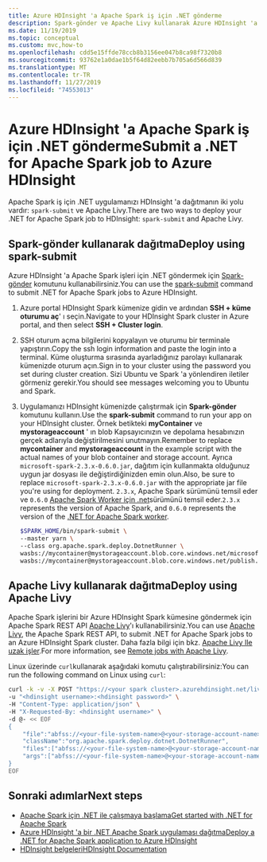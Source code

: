 ```yaml
---
title: Azure HDInsight 'a Apache Spark iş için .NET gönderme
description: Spark-gönder ve Apache Livy kullanarak Azure HDInsight 'a Apache Spark iş için .NET gönderme hakkında bilgi edinin.
ms.date: 11/19/2019
ms.topic: conceptual
ms.custom: mvc,how-to
ms.openlocfilehash: cdd5e15ffde78ccb8b3156ee047b8ca98f7320b8
ms.sourcegitcommit: 93762e1a0dae1b5f64d82eebb7b705a6d566d839
ms.translationtype: MT
ms.contentlocale: tr-TR
ms.lasthandoff: 11/27/2019
ms.locfileid: "74553013"
---
```

# <a name="submit-a-net-for-apache-spark-job-to-azure-hdinsight"></a><span data-ttu-id="8324f-103">Azure HDInsight 'a Apache Spark iş için .NET gönderme</span><span class="sxs-lookup"><span data-stu-id="8324f-103">Submit a .NET for Apache Spark job to Azure HDInsight</span></span>

<span data-ttu-id="8324f-104">Apache Spark iş için .NET uygulamanızı HDInsight 'a dağıtmanın iki yolu vardır: `spark-submit` ve Apache Livy.</span><span class="sxs-lookup"><span data-stu-id="8324f-104">There are two ways to deploy your .NET for Apache Spark job to HDInsight: `spark-submit` and Apache Livy.</span></span>

## <a name="deploy-using-spark-submit"></a><span data-ttu-id="8324f-105">Spark-gönder kullanarak dağıtma</span><span class="sxs-lookup"><span data-stu-id="8324f-105">Deploy using spark-submit</span></span>

<span data-ttu-id="8324f-106">Azure HDInsight 'a Apache Spark işleri için .NET göndermek için [Spark-gönder](https://spark.apache.org/docs/latest/submitting-applications.html) komutunu kullanabilirsiniz.</span><span class="sxs-lookup"><span data-stu-id="8324f-106">You can use the [spark-submit](https://spark.apache.org/docs/latest/submitting-applications.html) command to submit .NET for Apache Spark jobs to Azure HDInsight.</span></span>
 
1. <span data-ttu-id="8324f-107">Azure portal HDInsight Spark kümenize gidin ve ardından **SSH + küme oturumu aç**' ı seçin.</span><span class="sxs-lookup"><span data-stu-id="8324f-107">Navigate to your HDInsight Spark cluster in Azure portal, and then select **SSH + Cluster login**.</span></span>

2. <span data-ttu-id="8324f-108">SSH oturum açma bilgilerini kopyalayın ve oturumu bir terminale yapıştırın.</span><span class="sxs-lookup"><span data-stu-id="8324f-108">Copy the ssh login information and paste the login into a terminal.</span></span> <span data-ttu-id="8324f-109">Küme oluşturma sırasında ayarladığınız parolayı kullanarak kümenizde oturum açın.</span><span class="sxs-lookup"><span data-stu-id="8324f-109">Sign in to your cluster using the password you set during cluster creation.</span></span> <span data-ttu-id="8324f-110">Sizi Ubuntu ve Spark 'a yönlendiren iletiler görmeniz gerekir.</span><span class="sxs-lookup"><span data-stu-id="8324f-110">You should see messages welcoming you to Ubuntu and Spark.</span></span>

3. <span data-ttu-id="8324f-111">Uygulamanızı HDInsight kümenizde çalıştırmak için **Spark-gönder** komutunu kullanın.</span><span class="sxs-lookup"><span data-stu-id="8324f-111">Use the **spark-submit** command to run your app on your HDInsight cluster.</span></span> <span data-ttu-id="8324f-112">Örnek betikteki **myContainer** ve **mystorageaccount** ' ın blob Kapsayıcınızın ve depolama hesabınızın gerçek adlarıyla değiştirilmesini unutmayın.</span><span class="sxs-lookup"><span data-stu-id="8324f-112">Remember to replace **mycontainer** and **mystorageaccount** in the example script with the actual names of your blob container and storage account.</span></span> <span data-ttu-id="8324f-113">Ayrıca `microsoft-spark-2.3.x-0.6.0.jar`, dağıtım için kullanmakta olduğunuz uygun jar dosyası ile değiştirdiğinizden emin olun.</span><span class="sxs-lookup"><span data-stu-id="8324f-113">Also, be sure to replace `microsoft-spark-2.3.x-0.6.0.jar` with the appropriate jar file you're using for deployment.</span></span> <span data-ttu-id="8324f-114">`2.3.x`, Apache Spark sürümünü temsil eder ve `0.6.0` [Apache Spark Worker için .net](https://github.com/dotnet/spark/releases)sürümünü temsil eder.</span><span class="sxs-lookup"><span data-stu-id="8324f-114">`2.3.x` represents the version of Apache Spark, and `0.6.0` represents the version of the [.NET for Apache Spark worker](https://github.com/dotnet/spark/releases).</span></span>

   ```bash
   $SPARK_HOME/bin/spark-submit \
   --master yarn \
   --class org.apache.spark.deploy.DotnetRunner \
   wasbs://mycontainer@mystorageaccount.blob.core.windows.net/microsoft-spark-2.3.x-0.6.0.jar \
   wasbs://mycontainer@mystorageaccount.blob.core.windows.net/publish.zip mySparkApp
   ```

## <a name="deploy-using-apache-livy"></a><span data-ttu-id="8324f-115">Apache Livy kullanarak dağıtma</span><span class="sxs-lookup"><span data-stu-id="8324f-115">Deploy using Apache Livy</span></span>

<span data-ttu-id="8324f-116">Apache Spark işlerini bir Azure HDInsight Spark kümesine göndermek için Apache Spark REST API [Apache Livy](https://livy.incubator.apache.org/)'ı kullanabilirsiniz.</span><span class="sxs-lookup"><span data-stu-id="8324f-116">You can use [Apache Livy](https://livy.incubator.apache.org/), the Apache Spark REST API, to submit .NET for Apache Spark jobs to an Azure HDInsight Spark cluster.</span></span> <span data-ttu-id="8324f-117">Daha fazla bilgi için bkz. [Apache Livy Ile uzak işler](https://docs.microsoft.com/azure/hdinsight/spark/apache-spark-livy-rest-interface).</span><span class="sxs-lookup"><span data-stu-id="8324f-117">For more information, see [Remote jobs with Apache Livy](https://docs.microsoft.com/azure/hdinsight/spark/apache-spark-livy-rest-interface).</span></span>

<span data-ttu-id="8324f-118">Linux üzerinde `curl`kullanarak aşağıdaki komutu çalıştırabilirsiniz:</span><span class="sxs-lookup"><span data-stu-id="8324f-118">You can run the following command on Linux using `curl`:</span></span>

```bash
curl -k -v -X POST "https://<your spark cluster>.azurehdinsight.net/livy/batches" \
-u "<hdinsight username>:<hdinsight password>" \
-H "Content-Type: application/json" \
-H "X-Requested-By: <hdinsight username>" \
-d @- << EOF
{
    "file":"abfss://<your-file-system-name>@<your-storage-account-name>.dfs.core.windows.net/<some dir>/microsoft-spark-<spark_majorversion.spark_minorversion.x>-<spark_dotnet_version>.jar",
    "className":"org.apache.spark.deploy.dotnet.DotnetRunner",
    "files":["abfss://<your-file-system-name>@<your-storage-account-name>.dfs.core.windows.net/<some dir>/<udf assembly>", "abfss://<your-file-system-name>@<your-storage-account-name>.dfs.core.windows.net/<some dir>/<file>"],
    "args":["abfss://<your-file-system-name>@<your-storage-account-name>.dfs.core.windows.net/<some dir>/<your app>.zip","<your app>","<app arg 1>","<app arg 2>,"...","<app arg n>"]
}
EOF
```

## <a name="next-steps"></a><span data-ttu-id="8324f-119">Sonraki adımlar</span><span class="sxs-lookup"><span data-stu-id="8324f-119">Next steps</span></span>

* [<span data-ttu-id="8324f-120">Apache Spark için .NET ile çalışmaya başlama</span><span class="sxs-lookup"><span data-stu-id="8324f-120">Get started with .NET for Apache Spark</span></span>](../tutorials/get-started.md)
* [<span data-ttu-id="8324f-121">Azure HDInsight 'a bir .NET Apache Spark uygulaması dağıtma</span><span class="sxs-lookup"><span data-stu-id="8324f-121">Deploy a .NET for Apache Spark application to Azure HDInsight</span></span>](../tutorials/hdinsight-deployment.md)
* [<span data-ttu-id="8324f-122">HDInsight belgeleri</span><span class="sxs-lookup"><span data-stu-id="8324f-122">HDInsight Documentation</span></span>](https://docs.microsoft.com/azure/hdinsight/)
